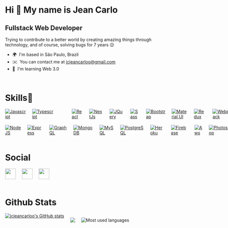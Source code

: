 Hi 👋 My name is Jean Carlo
===========================

Fullstack Web Developer
-----------------------

Trying to contribute to a better world by creating amazing things through technology, and of course, solving bugs for 7 years 😉

* 🌍  I'm based in São Paulo, Brazil
* ✉️  You can contact me at [jcjeancarloo@gmail.com](mailto:jcjeancarloo@gmail.com)
* 🧠  I'm learning Web 3.0



<br />
<h1>Skills🎯</h1> 
<div style="display:flex; flex-direction: column; gap: 15px 0">
<div style="display: inline-flex; gap: 0 20px">
<a href="https://developer.mozilla.org/en-US/docs/Web/JavaScript" target="_blank" rel="noreferrer"><img src="https://raw.githubusercontent.com/danielcranney/readme-generator/main/public/icons/skills/javascript-colored.svg" width="35" height="35" alt="Javascript" /></a>
<a href="https://www.typescriptlang.org/" target="_blank" rel="noreferrer"><img src="https://raw.githubusercontent.com/danielcranney/readme-generator/main/public/icons/skills/typescript-colored.svg" width="35" height="35" alt="Typescript" /></a>
<a href="https://developer.mozilla.org/en-US/docs/Glossary/HTML5" target="_blank" rel="noreferrer"><img src="https://raw.githubusercontent.com/devicons/devicon/master/icons/html5/html5-original.svg" width="35" height="35" alt="HTML5" /></a>
<a href="https://www.w3.org/TR/CSS/#css" target="_blank" rel="noreferrer"><img src="https://raw.githubusercontent.com/devicons/devicon/master/icons/css3/css3-original.svg" width="35" height="35" alt="CSS3" /></a>
<a href="https://reactjs.org/" target="_blank" rel="noreferrer"><img src="https://raw.githubusercontent.com/danielcranney/readme-generator/main/public/icons/skills/react-colored.svg" width="35" height="35" alt="React" /></a>
<a href="https://nextjs.org/docs" target="_blank" rel="noreferrer"><img src="https://raw.githubusercontent.com/danielcranney/readme-generator/main/public/icons/skills/nextjs-colored-dark.svg" width="35" height="35" alt="NextJs" /></a>
<a href="https://jquery.com/" target="_blank" rel="noreferrer"><img src="https://raw.githubusercontent.com/danielcranney/readme-generator/main/public/icons/skills/jquery-colored.svg" width="35" height="35" alt="JQuery" /></a>
<a href="https://sass-lang.com/" target="_blank" rel="noreferrer"><img src="https://raw.githubusercontent.com/danielcranney/readme-generator/main/public/icons/skills/sass-colored.svg" width="35" height="35" alt="Sass" /></a>
<a href="https://getbootstrap.com/" target="_blank" rel="noreferrer"><img src="https://raw.githubusercontent.com/danielcranney/readme-generator/main/public/icons/skills/bootstrap-colored.svg" width="35" height="35" alt="Bootstrap" /></a>
<a href="https://mui.com/" target="_blank" rel="noreferrer"><img src="https://raw.githubusercontent.com/danielcranney/readme-generator/main/public/icons/skills/materialui-colored.svg" width="35" height="35" alt="Material UI" /></a>
<a href="https://redux.js.org/" target="_blank" rel="noreferrer"><img src="https://raw.githubusercontent.com/danielcranney/readme-generator/main/public/icons/skills/redux-colored.svg" width="35" height="35" alt="Redux" /></a>
<a href="https://webpack.js.org/" target="_blank" rel="noreferrer"><img src="https://raw.githubusercontent.com/danielcranney/readme-generator/main/public/icons/skills/webpack-colored.svg" width="35" height="35" alt="Webpack" /></a>
</div>
<div style="display: inline-flex; gap: 0 20px">
<a href="https://nodejs.org/en/" target="_blank" rel="noreferrer"><img src="https://raw.githubusercontent.com/danielcranney/readme-generator/main/public/icons/skills/nodejs-colored.svg" width="35" height="35" alt="NodeJS" /></a>
<a href="https://expressjs.com/" target="_blank" rel="noreferrer"><img src="https://raw.githubusercontent.com/danielcranney/readme-generator/main/public/icons/skills/express-colored-dark.svg" width="35" height="35" alt="Express" /></a>
<a href="https://graphql.org/" target="_blank" rel="noreferrer"><img src="https://raw.githubusercontent.com/danielcranney/readme-generator/main/public/icons/skills/graphql-colored.svg" width="35" height="35" alt="GraphQL" /></a>
<a href="https://www.mongodb.com/" target="_blank" rel="noreferrer"><img src="https://raw.githubusercontent.com/danielcranney/readme-generator/main/public/icons/skills/mongodb-colored.svg" width="35" height="35" alt="MongoDB" /></a>
<a href="https://www.mysql.com/" target="_blank" rel="noreferrer"><img src="https://raw.githubusercontent.com/danielcranney/readme-generator/main/public/icons/skills/mysql-colored.svg" width="35" height="35" alt="MySQL" /></a>
<a href="https://www.postgresql.org/" target="_blank" rel="noreferrer"><img src="https://raw.githubusercontent.com/danielcranney/readme-generator/main/public/icons/skills/postgresql-colored.svg" width="35" height="35" alt="PostgreSQL" /></a>
<a href="https://www.heroku.com/" target="_blank" rel="noreferrer"><img src="https://raw.githubusercontent.com/danielcranney/readme-generator/main/public/icons/skills/heroku-colored.svg" width="35" height="35" alt="Heroku" /></a>
<a href="https://firebase.google.com" target="_blank" rel="noreferrer"><img src="https://cdn.jsdelivr.net/gh/devicons/devicon/icons/firebase/firebase-plain.svg" width="35" height="35" alt="Firebase" /></a>
<a href="https://aws.amazon.com/pt/" target="_blank" rel="noreferrer"><img src="https://cdn.jsdelivr.net/gh/devicons/devicon/icons/amazonwebservices/amazonwebservices-original.svg" width="35" height="35" alt="Aws" /></a>
<a href="https://www.adobe.com/uk/products/photoshop.html" target="_blank" rel="noreferrer"><img src="https://cdn.jsdelivr.net/gh/devicons/devicon/icons/photoshop/photoshop-plain.svg" width="35" height="35" alt="Photoshop" /></a>
</div>

</div> 


<br />
<h1>Social</h1> 

<div style="display: inline-flex; gap: 0 20px"><a href="https://www.github.com/jcjeancarloo" target="_blank" rel="noreferrer"><img src="https://raw.githubusercontent.com/danielcranney/readme-generator/main/public/icons/socials/github-dark.svg" width="35" height="35" /></a> <a href="http://www.instagram.com/jcjeancarloo" target="_blank" rel="noreferrer"><img src="https://raw.githubusercontent.com/danielcranney/readme-generator/main/public/icons/socials/instagram.svg" width="35" height="35" /></a>
<a href="https://br.linkedin.com/in/jcjeancarloo" target="_blank" rel="noreferrer"><img src="https://cdn.jsdelivr.net/gh/devicons/devicon/icons/linkedin/linkedin-original.svg" width="35" height="35" /></a></div>

<br />
<br />
<h1>Github Stats</h1> 
<div style="display: inline-flex; gap: 0 20px">
<a href="http://www.github.com/jcjeancarloo"><img src="https://github-readme-stats.vercel.app/api?username=jcjeancarloo&show_icons=true&hide=stars,prs,issues,contribs&count_private=true&theme=dark&hide_border=true&show_icons=true" alt="jcjeancarloo's GitHub stats" /></a>

<a href="http://www.github.com/jcjeancarloo"><img src="https://github-readme-streak-stats.herokuapp.com/?user=jcjeancarloo&theme=dark&hide_border=true" /></a>


![Most used languages](https://github-readme-stats.vercel.app/api/top-langs/?username=jcjeancarloo&theme=dark)
</div>

